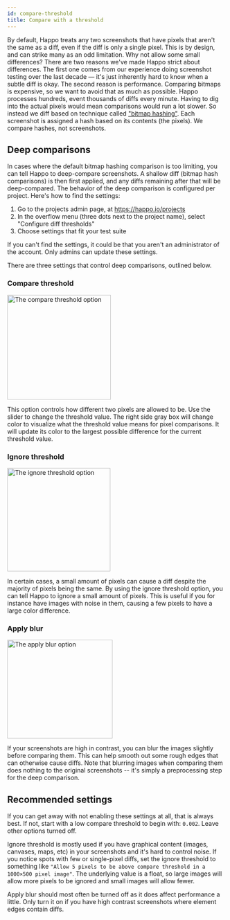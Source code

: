 ```yaml
---
id: compare-threshold
title: Compare with a threshold
---
```


By default, Happo treats any two screenshots that have pixels that aren't the
same as a diff, even if the diff is only a single pixel. This is by design, and
can strike many as an odd limitation. Why not allow some small differences?
There are two reasons we've made Happo strict about differences. The first one
comes from our experience doing screenshot testing over the last decade — it's
just inherently hard to know when a subtle diff is okay. The second reason is
performance. Comparing bitmaps is expensive, so we want to avoid that as much as
possible. Happo processes hundreds, event thousands of diffs every minute.
Having to dig into the actual pixels would mean comparisons would run a lot
slower. So instead we diff based on technique called
["bitmap hashing"](native.md#bitmap-hashing). Each screenshot is assigned a hash
based on its contents (the pixels). We compare hashes, not screenshots.

## Deep comparisons

In cases where the default bitmap hashing comparison is too limiting, you can
tell Happo to deep-compare screenshots. A shallow diff (bitmap hash comparisons)
is then first applied, and any diffs remaining after that will be deep-compared.
The behavior of the deep comparison is configured per project. Here's how to
find the settings:

1. Go to the projects admin page, at https://happo.io/projects
2. In the overflow menu (three dots next to the project name), select "Configure
   diff thresholds"
3. Choose settings that fit your test suite

If you can't find the settings, it could be that you aren't an administrator of
the account. Only admins can update these settings.

There are three settings that control deep comparisons, outlined below.

### Compare threshold

<img
  src="/img/compare_threshold.png"
  alt="The compare threshold option"
  style="margin-left: 0"
  width="239"
  height="242"
/>

This option controls how different two pixels are allowed to be. Use the slider
to change the threshold value. The right side gray box will change color to
visualize what the threshold value means for pixel comparisons. It will update
its color to the largest possible difference for the current threshold value.

### Ignore threshold

<img
  src="/img/ignore_threshold.png"
  alt="The ignore threshold option"
  style="margin-left: 0"
  width="238"
  height="239"
/>

In certain cases, a small amount of pixels can cause a diff despite the majority
of pixels being the same. By using the ignore threshold option, you can tell
Happo to ignore a small amount of pixels. This is useful if you for instance
have images with noise in them, causing a few pixels to have a large color
difference.

### Apply blur

<img
  src="/img/apply_blur.png"
  alt="The apply blur option"
  style="margin-left: 0"
  width="243"
  height="228"
/>

If your screenshots are high in contrast, you can blur the images slightly
before comparing them. This can help smooth out some rough edges that can
otherwise cause diffs. Note that blurring images when comparing them does
nothing to the original screenshots -- it's simply a preprocessing step for the
deep comparison.

## Recommended settings

If you can get away with not enabling these settings at all, that is always
best. If not, start with a low compare threshold to begin with: `0.002`. Leave
other options turned off.

Ignore threshold is mostly used if you have graphical content (images, canvases,
maps, etc) in your screenshots and it's hard to control noise. If you notice
spots with few or single-pixel diffs, set the ignore threshold to something like
`"Allow 5 pixels to be above compare threshold in a 1000×500 pixel image"`. The
underlying value is a float, so large images will allow more pixels to be
ignored and small images will allow fewer.

Apply blur should most often be turned off as it does affect performance a
little. Only turn it on if you have high contrast screenshots where element
edges contain diffs.
